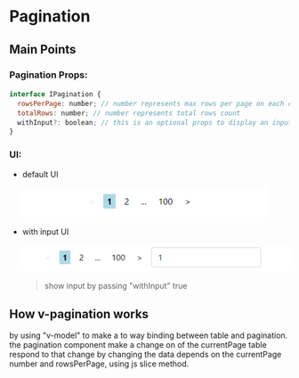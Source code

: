 # Pagination

## Main Points

### Pagination Props:

```js
interface IPagination {
  rowsPerPage: number; // number represents max rows per page on each change
  totalRows: number; // number represents total rows count
  withInput?: boolean; // this is an optional props to display an input for changing page index
}
```

### UI:

- default UI

  ![image](../../assets/variation/images/pagination-1.png)

- with input UI

  ![image](../../assets/variation/images/pagination-2.png)

  > show input by passing "withInput" true

## How v-pagination works

by using "v-model" to make a to way binding between table and pagination.
the pagination component make a change on of the currentPage table respond to that change by changing the data depends on the currentPage number and rowsPerPage, using js slice method.

